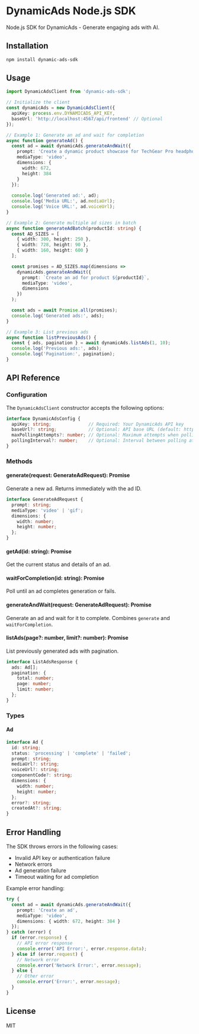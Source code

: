 # DynamicAds Node.js SDK

Node.js SDK for DynamicAds - Generate engaging ads with AI.

## Installation

```bash
npm install dynamic-ads-sdk
```

## Usage

```typescript
import DynamicAdsClient from 'dynamic-ads-sdk';

// Initialize the client
const dynamicAds = new DynamicAdsClient({
  apiKey: process.env.DYNAMICADS_API_KEY,
  baseUrl: 'http://localhost:4567/api/frontend' // Optional
});

// Example 1: Generate an ad and wait for completion
async function generateAd() {
  const ad = await dynamicAds.generateAndWait({
    prompt: 'Create a dynamic product showcase for TechGear Pro headphones',
    mediaType: 'video',
    dimensions: {
      width: 672,
      height: 384
    }
  });
  
  console.log('Generated ad:', ad);
  console.log('Media URL:', ad.mediaUrl);
  console.log('Voice URL:', ad.voiceUrl);
}

// Example 2: Generate multiple ad sizes in batch
async function generateAdBatch(productId: string) {
  const AD_SIZES = [
    { width: 300, height: 250 },
    { width: 728, height: 90 },
    { width: 160, height: 600 }
  ];

  const promises = AD_SIZES.map(dimensions => 
    dynamicAds.generateAndWait({
      prompt: `Create an ad for product ${productId}`,
      mediaType: 'video',
      dimensions
    })
  );

  const ads = await Promise.all(promises);
  console.log('Generated ads:', ads);
}

// Example 3: List previous ads
async function listPreviousAds() {
  const { ads, pagination } = await dynamicAds.listAds(1, 10);
  console.log('Previous ads:', ads);
  console.log('Pagination:', pagination);
}
```

## API Reference

### Configuration

The `DynamicAdsClient` constructor accepts the following options:

```typescript
interface DynamicAdsConfig {
  apiKey: string;              // Required: Your DynamicAds API key
  baseUrl?: string;            // Optional: API base URL (default: http://localhost:4567/api/frontend)
  maxPollingAttempts?: number; // Optional: Maximum attempts when polling for completion (default: 60)
  pollingInterval?: number;    // Optional: Interval between polling attempts in ms (default: 2000)
}
```

### Methods

#### generate(request: GenerateAdRequest): Promise<GenerateAdResponse>
Generate a new ad. Returns immediately with the ad ID.

```typescript
interface GenerateAdRequest {
  prompt: string;
  mediaType: 'video' | 'gif';
  dimensions: {
    width: number;
    height: number;
  };
}
```

#### getAd(id: string): Promise<Ad>
Get the current status and details of an ad.

#### waitForCompletion(id: string): Promise<Ad>
Poll until an ad completes generation or fails.

#### generateAndWait(request: GenerateAdRequest): Promise<Ad>
Generate an ad and wait for it to complete. Combines `generate` and `waitForCompletion`.

#### listAds(page?: number, limit?: number): Promise<ListAdsResponse>
List previously generated ads with pagination.

```typescript
interface ListAdsResponse {
  ads: Ad[];
  pagination: {
    total: number;
    page: number;
    limit: number;
  };
}
```

### Types

#### Ad
```typescript
interface Ad {
  id: string;
  status: 'processing' | 'complete' | 'failed';
  prompt: string;
  mediaUrl?: string;
  voiceUrl?: string;
  componentCode?: string;
  dimensions: {
    width: number;
    height: number;
  };
  error?: string;
  createdAt?: string;
}
```

## Error Handling

The SDK throws errors in the following cases:
- Invalid API key or authentication failure
- Network errors
- Ad generation failure
- Timeout waiting for ad completion

Example error handling:

```typescript
try {
  const ad = await dynamicAds.generateAndWait({
    prompt: 'Create an ad',
    mediaType: 'video',
    dimensions: { width: 672, height: 384 }
  });
} catch (error) {
  if (error.response) {
    // API error response
    console.error('API Error:', error.response.data);
  } else if (error.request) {
    // Network error
    console.error('Network Error:', error.message);
  } else {
    // Other error
    console.error('Error:', error.message);
  }
}
```

## License

MIT
